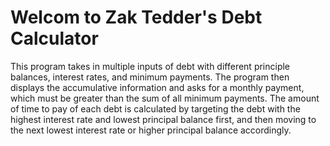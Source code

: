 ﻿# Welcom to Zak Tedder's Debt Calculator

This program takes in multiple inputs of debt with different principle balances, interest rates, and minimum payments. The program then displays the accumulative information and asks for a monthly payment, which must be greater than the sum of all minimum payments. The amount of time to pay of each debt is calculated by targeting the debt with the highest interest rate and lowest principal balance first, and then moving to the next lowest interest rate or higher principal balance accordingly. 
